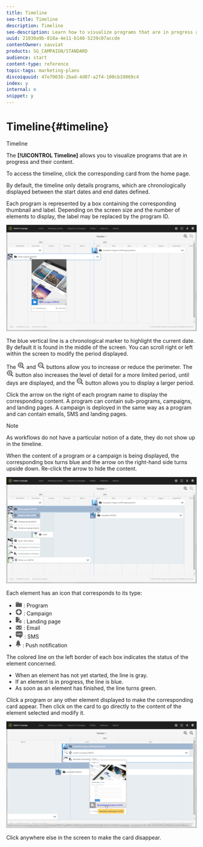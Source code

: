 ```yaml
---
title: Timeline
seo-title: Timeline
description: Timeline
seo-description: Learn how to visualize programs that are in progress and their content using the Adobe Campaign Standard interface.
uuid: 21030a9b-818a-4e11-b148-5239c07accde
contentOwner: sauviat
products: SG_CAMPAIGN/STANDARD
audience: start
content-type: reference
topic-tags: marketing-plans
discoiquuid: 47e70038-2bad-4d07-a2f4-100cb19869c4
index: y
internal: n
snippet: y
---
```


# Timeline{#timeline}

Timeline

The **[!UICONTROL Timeline]** allows you to visualize programs that are in progress and their content.

To access the timeline, click the corresponding card from the home page.

By default, the timeline only details programs, which are chronologically displayed between the start dates and end dates defined.

Each program is represented by a box containing the corresponding thumbnail and label. Depending on the screen size and the number of elements to display, the label may be replaced by the program ID.

![](assets/timeline_1.png)

The blue vertical line is a chronological marker to highlight the current date. By default it is found in the middle of the screen. You can scroll right or left within the screen to modify the period displayed.

The ![](assets/timeline_zoom_in.png) and ![](assets/timeline_zoom_out.png) buttons allow you to increase or reduce the perimeter. The ![](assets/timeline_zoom_in.png) button also increases the level of detail for a more limited period, until days are displayed, and the ![](assets/timeline_zoom_out.png) button allows you to display a larger period.

Click the arrow on the right of each program name to display the corresponding content. A program can contain sub-programs, campaigns, and landing pages. A campaign is deployed in the same way as a program and can contain emails, SMS and landing pages.

>[!NOTE]
>
>As workflows do not have a particular notion of a date, they do not show up in the timeline.

When the content of a program or a campaign is being displayed, the corresponding box turns blue and the arrow on the right-hand side turns upside down. Re-click the arrow to hide the content.

![](assets/timeline_2.png)

Each element has an icon that corresponds to its type:

* ![](assets/timeline_program_icon.png) : Program
* ![](assets/timeline_campaign_icon.png) : Campaign
* ![](assets/timeline_lp_icon.png) : Landing page
* ![](assets/timeline_email_icon.png) : Email
* ![](assets/timeline_sms_icon.png) : SMS
* ![](assets/timeline_push_icon.png) : Push notification

The colored line on the left border of each box indicates the status of the element concerned.

* When an element has not yet started, the line is gray.
* If an element is in progress, the line is blue.
* As soon as an element has finished, the line turns green.

Click a program or any other element displayed to make the corresponding card appear. Then click on the card to go directly to the content of the element selected and modify it.

![](assets/timeline_3.png)

Click anywhere else in the screen to make the card disappear.
